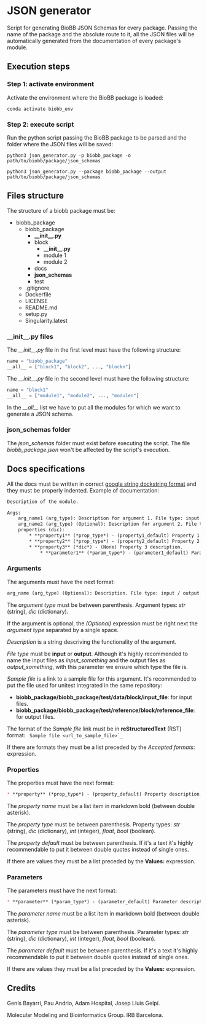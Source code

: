 # JSON generator

Script for generating BioBB JSON Schemas for every package. Passing the name of the package and the absolute route to it, all the JSON files will be automatically generated from the documentation of every package's module.

## Execution steps

### Step 1: activate environment

Activate the environment where the BioBB package is loaded:

```Shell
conda activate biobb_env
```

### Step 2: execute script

Run the python script passing the BioBB package to be parsed and the folder where the JSON files will be saved:

```Shell
python3 json_generator.py -p biobb_package -o path/to/biobb/package/json_schemas
```

```Shell
python3 json_generator.py --package biobb_package --output path/to/biobb/package/json_schemas
```

## Files structure

The structure of a biobb package must be:

* biobb_package
	* biobb_package
		* **\_\_init\_\_.py**
		* block
			* **\_\_init\_\_.py**
			* module 1
			* module 2
		* docs
		* **json_schemas**
		* test
	* .gitignore
	* Dockerfile
	* LICENSE
	* README.md
	* setup.py
	* Singularity.latest

### \_\_init\_\_.py files

The *\_\_init\_\_.py* file in the first level must have the following structure:

```Python
name = "biobb_package"
__all__ = ["block1", "block2", ..., "blockn"]
```

The *\_\_init\_\_.py* file in the second level must have the following structure:

```Python
name = "block1"
__all__ = ["module1", "module2", ..., "modulen"]
```

In the *\_\_all\_\_* list we have to put all the modules for which we want to generate a JSON schema.

### json_schemas folder

The *json_schemas* folder must exist before executing the script. The file *biobb_package.json* won't be affected by the script's execution.

## Docs specifications

All the docs must be written in correct [google string dockstring format](https://sphinxcontrib-napoleon.readthedocs.io/en/latest/example_google.html) and they must be properly indented. Example of documentation:

```rst
Description of the module.

Args:
    arg_name1 (arg_type): Description for argument 1. File type: input / output. `Sample file <url_to_sample_file1>`_. Accepted formats: format1, format2, format3. 
    arg_name2 (arg_type) (Optional): Description for argument 2. File type: input / output. `Sample file <url_to_sample_file2>`_. Accepted formats: format1, format2.
    properties (dic):
        * **property1** (*prop_type*) - (property1_default) Property 1 description.
        * **property2** (*prop_type*) - (property2_default) Property 2 description. Values: value1, value2, value3.
        * **property3** (*dic*) - (None) Property 3 description.
            * **parameter1** (*param_type*) - (parameter1_default) Parameter 1 description. Values: value1, value2, value3.
```

### Arguments

The arguments must have the next format:

```Markdown
arg_name (arg_type) (Optional): Description. File type: input / output. `Sample file <url_to_sample_file1>`_. Accepted formats: format1, format2, format3.
```

The *argument type* must be between parenthesis. Argument types: *str* (string), *dic* (dictionary).

If the argument is optional, the *(Optional)* expression must be right next the *argument type* separated by a single space.

*Description* is a string descriving the functionality of the argument.

*File type* must be **input** or **output**. Although it's highly recommended to name the input files as *input_something* and the output files as *output_something*, with this parameter we ensure which type the file is.

*Sample file* is a link to a sample file for this argument. It's recommended to put the file used for unitest integrated in the same repository:

* **biobb_package/biobb_package/test/data/block/input_file**: for input files.
* **biobb_package/biobb_package/test/reference/block/reference_file**: for output files.

The format of the *Sample file* link must be in **reStructuredText** (RST) format: `` Sample file <url_to_sample_file>`_``

If there are formats they must be a list preceded by the *Accepted formats:* expression.

### Properties

The properties must have the next format:

```Markdown
* **property** (*prop_type*) - (property_default) Property description. Values: value1, value2, value3.
```

The *property name* must be a list item in markdown bold (between double asterisk).

The *property type* must be between parenthesis. Property types: *str* (string), *dic* (dictionary), *int* (integer), *float*, *bool* (boolean).

The *property default* must be between parenthesis. If it's a text it's highly recommendable to put it between double quotes instead of single ones.

If there are values they must be a list preceded by the **Values:** expression.

### Parameters

The parameters must have the next format:

```Markdown
* **parameter** (*param_type*) - (parameter_default) Parameter description. Values: value1, value2, value3.
```

The *parameter name* must be a list item in markdown bold (between double asterisk).

The *parameter type* must be between parenthesis. Parameter types: *str* (string), *dic* (dictionary), *int* (integer), *float*, *bool* (boolean).

The *parameter default* must be between parenthesis. If it's a text it's highly recommendable to put it between double quotes instead of single ones.

If there are values they must be a list preceded by the **Values:** expression.

## Credits

Genís Bayarri, Pau Andrio, Adam Hospital, Josep Lluis Gelpí.

Molecular Modeling and Bioinformatics Group. IRB Barcelona.